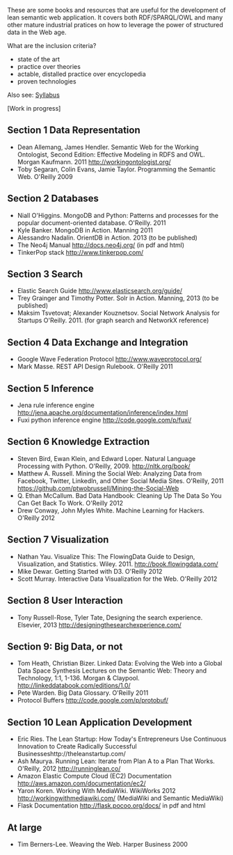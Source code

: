 These are some books and resources that are useful for the development of lean semantic web application. It covers both RDF/SPARQL/OWL and many other mature industrial pratices on how to leverage the power of structured data in the Web age.

What are the inclusion criteria?
* state of the art
* practice over theories
* actable, distalled practice over encyclopedia
* proven technologies

Also see: [Syllabus](/Syllabus.md/)

[Work in progress]

## Section 1 Data Representation

* Dean Allemang, James Hendler. Semantic Web for the Working Ontologist, Second Edition: Effective Modeling in RDFS and OWL. Morgan Kaufmann. 2011  http://workingontologist.org/
* Toby Segaran, Colin Evans, Jamie Taylor. Programming the Semantic Web. O'Reilly 2009

## Section 2 Databases

* Niall O'Higgins. MongoDB and Python: Patterns and processes for the popular document-oriented database. O'Reilly. 2011
* Kyle Banker. MongoDB in Action. Manning 2011
* Alessandro Nadalin. OrientDB in Action. 2013 (to be published)
* The Neo4j Manual http://docs.neo4j.org/ (in pdf and html)
* TinkerPop stack http://www.tinkerpop.com/

## Section 3 Search

* Elastic Search Guide http://www.elasticsearch.org/guide/
* Trey Grainger and Timothy Potter. Solr in Action. Manning, 2013 (to be published)
* Maksim Tsvetovat; Alexander Kouznetsov. Social Network Analysis for Startups O'Reilly. 2011. (for graph search and NetworkX reference)

## Section 4 Data Exchange and Integration

* Google Wave Federation Protocol http://www.waveprotocol.org/
* Mark Masse. REST API Design Rulebook. O'Reilly  2011

## Section 5 Inference

* Jena rule inference engine http://jena.apache.org/documentation/inference/index.html
* Fuxi python inference engine http://code.google.com/p/fuxi/

## Section 6 Knowledge Extraction

* Steven Bird, Ewan Klein, and Edward Loper. Natural Language Processing with Python. O'Reilly, 2009. http://nltk.org/book/
* Matthew A. Russell. Mining the Social Web: Analyzing Data from Facebook, Twitter, LinkedIn, and Other Social Media Sites. O'Reilly, 2011 https://github.com/ptwobrussell/Mining-the-Social-Web
* Q. Ethan McCallum. Bad Data Handbook: Cleaning Up The Data So You Can Get Back To Work. O'Reilly  2012
* Drew Conway, John Myles White. Machine Learning for Hackers.  O'Reilly  2012

## Section 7 Visualization

* Nathan Yau. Visualize This: The FlowingData Guide to Design, Visualization, and Statistics. Wiley. 2011. http://book.flowingdata.com/
* Mike Dewar. Getting Started with D3.  O'Reilly 2012
* Scott Murray. Interactive Data Visualization for the Web. O'Reilly 2012

## Section 8 User Interaction

* Tony Russell-Rose, Tyler Tate, Designing the search experience. Elsevier, 2013 http://designingthesearchexperience.com/

## Section 9: Big Data, or not

* Tom Heath, Christian Bizer. Linked Data: Evolving the Web into a Global Data Space Synthesis Lectures on the Semantic Web: Theory and Technology, 1:1, 1-136. Morgan & Claypool. http://linkeddatabook.com/editions/1.0/
* Pete Warden. Big Data Glossary. O'Reilly 2011
* Protocol Buffers http://code.google.com/p/protobuf/

## Section 10 Lean Application Development 

* Eric Ries. The Lean Startup: How Today's Entrepreneurs Use Continuous Innovation to Create Radically Successful Businesseshttp://theleanstartup.com/
* Ash Maurya. Running Lean: Iterate from Plan A to a Plan That Works. O'Reilly, 2012 http://runninglean.co/
* Amazon Elastic Compute Cloud (EC2) Documentation http://aws.amazon.com/documentation/ec2/
* Yaron Koren. Working With MediaWiki. WikiWorks 2012 http://workingwithmediawiki.com/ (MediaWiki and Semantic MediaWiki)
* Flask Documentation http://flask.pocoo.org/docs/ in pdf and html

## At large

* Tim Berners-Lee. Weaving the Web. Harper Business 2000
